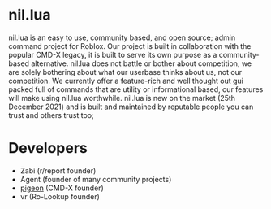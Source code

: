 # nil.lua
nil.lua is an easy to use, community based, and open source; admin command project for Roblox. Our project is built in collaboration with the popular CMD-X legacy, it is built to serve its own purpose as a community-based alternative.
nil.lua does not battle or bother about competition, we are solely bothering about what our userbase thinks about us, not our competition. We currently offer a feature-rich and well thought out gui packed full of commands that are
utility or informational based, our features will make using nil.lua worthwhile. nil.lua is new on the market (25th December 2021) and is built and maintained by reputable people you can trust and others trust too; 

# Developers
* Zabi (r/report founder)
* Agent (founder of many community projects)
* [pigeon](<https://github.com/p-on>) (CMD-X founder)
* vr (Ro-Lookup founder)
